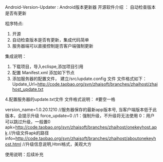 Android-Version-Updater : Android版本更新器
开源软件介绍 ：
自动检查版本是否有更新

程序特点:
1. 开源
2. 自动检查版本是否有更新，集成代码简单
3. 服务器端可以直接控制是否客户端强制更新


集成说明：
1. 下载项目，导入eclispe,添加项目引用
2. 配置 Manifest.xml 添加如下节点
        <!-- Android version updater -->
        <activity
            android:name="com.zhai.updater.Activity_Verison_Update"
            android:label="@string/app_name"
            android:theme="@style/DialogTheme" >
        </activity>
        <service android:name="com.zhai.updater.CheckUpdateService" />
        <service android:name="com.zhai.updater.UpdateService" >
        </service>
3. 添加服务器的配置文件， 建立/src/update.config 文件
 文件格式如下：Update_Url=http://code.taobao.org/svn/zhaisoft/branches/zhaihost/zhaihost_update.txt 

4.配置服务器的update.txt文件
文件格式说明： 
#要空一格

version_name=1.0.20.1210   //服务器保存的最新app版本号, 当客户端版本低于此版本，会提示升级
force_update=0   //1：强制升级，不升级将无法使用  0：用户可以跳过升级，一般置0
apk=http://code.taobao.org/svn/zhaisoft/branches/zhaihost/onekeyhost.apk
//升级文件apk的路径
info=http://code.taobao.org/svn/zhaisoft/branches/zhaihost/aboutonekeyhost.html
//升级信息说明,Html格式，美观大方

使用说明：后续补充


 
